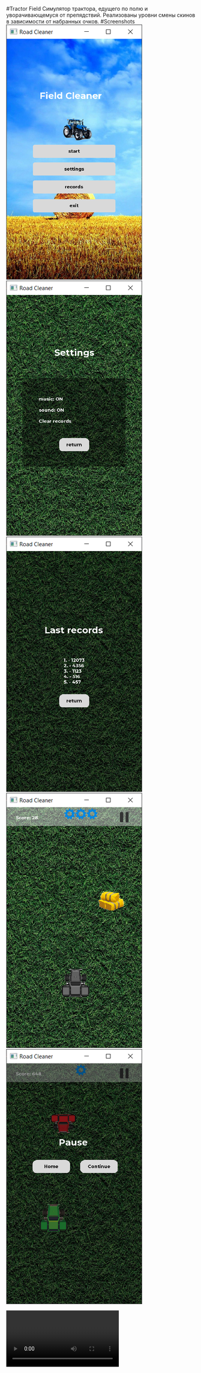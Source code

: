 #Tractor Field
Симулятор трактора, едущего по полю и уворачивающемуся от препядствий.
Реализованы уровни смены скинов в зависимости от набранных очков.
#Screenshots
![MenuScreen](https://github.com/paulmy/TractorField/blob/main/img/MenuScreen.png)
![SettingsScreen](https://github.com/paulmy/TractorField/blob/main/img/SettingsScreen.png)
![RecordsScreen](https://github.com/paulmy/TractorField/blob/main/img/RecordsScreen.png)
![GameScreen](https://github.com/paulmy/TractorField/blob/main/img/GameScreen.png)
![PauseScreen](https://github.com/paulmy/TractorField/blob/main/img/PauseScreen.png)

![Video](https://github.com/paulmy/TractorField/blob/main/img/video.mp4)

